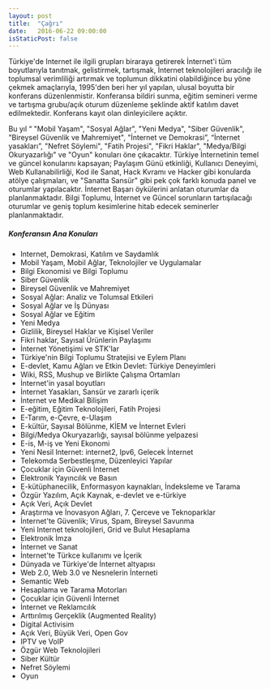 ```yaml
---
layout: post
title:  "Çağrı"
date:   2016-06-22 09:00:00
isStaticPost: false
---
```

Türkiye'de Internet ile ilgili grupları biraraya getirerek İnternet'i tüm boyutlarıyla tanıtmak, gelistirmek, tartışmak, İnternet teknolojileri aracılığı ile toplumsal verimliliği artırmak ve toplumun dikkatini olabildiğince bu yöne çekmek amaçlarıyla, 1995'den beri her yıl yapılan, ulusal boyutta bir konferans düzenlenmistir. Konferansa bildiri sunma, eğitim semineri verme ve tartışma grubu/açık oturum düzenleme şeklinde aktif katılım davet edilmektedir. Konferans kayıt olan dinleyicilere açıktır.

Bu yıl “ "Mobil Yaşam", "Sosyal Ağlar", "Yeni Medya", "Siber Güvenlik", "Bireysel Güvenlik ve Mahremiyet", "İnternet ve Demokrasi”, “İnternet yasakları”, "Nefret Söylemi", "Fatih Projesi", "Fikri Haklar", "Medya/Bilgi Okuryazarlığı" ve "Oyun" konuları öne çıkacaktır. Türkiye İnternetinin temel ve güncel konularını kapsayan; Paylaşım Günü etkinliği, Kullanıcı Deneyimi, Web Kullanabilirliği, Kod ile Sanat, Hack Kvramı ve Hacker gibi konularda atölye çalışmaları, ve "Sanatta Sansür" gibi pek çok farklı konuda panel ve oturumlar yapılacaktır. İnternet Başarı öykülerini anlatan oturumlar da planlanmaktadır. Bilgi Toplumu, İnternet ve Güncel sorunların tartışılacağı oturumlar ve geniş toplum kesimlerine hitab edecek seminerler planlanmaktadır.

##### Konferansın Ana Konuları
* Internet, Demokrasi, Katılım ve Saydamlık
* Mobil Yaşam, Mobil Ağlar, Teknolojiler ve Uygulamalar
* Bilgi Ekonomisi ve Bilgi Toplumu
* Siber Güvenlik
* Bireysel Güvenlik ve Mahremiyet
* Sosyal Ağlar: Analiz ve Tolumsal Etkileri
* Sosyal Ağlar ve İş Dünyası
* Sosyal Ağlar ve Eğitim
* Yeni Medya
* Gizlilik, Bireysel Haklar ve Kişisel Veriler
* Fikri haklar, Sayısal Ürünlerin Paylaşımı
* İnternet Yönetişimi ve STK'lar
* Türkiye'nin Bilgi Toplumu Stratejisi ve Eylem Planı
* E-devlet, Kamu Ağları ve Etkin Devlet: Türkiye Deneyimleri
* Wiki, RSS, Mushup ve Birlikte Çalışma Ortamları
* İnternet'in yasal boyutları
* İnternet Yasakları, Sansür ve zararlı içerik
* İnternet ve Medikal Bilişim
* E-eğitim, Eğitim Teknolojileri, Fatih Projesi
* E-Tarım, e-Çevre, e-Ulaşım
* E-kültür, Sayısal Bölünme, KİEM ve İnternet Evleri
* Bilgi/Medya Okuryazarlığı, sayısal bölünme yelpazesi
* E-is, M-iş ve Yeni Ekonomi
* Yeni Nesil Internet: internet2, Ipv6, Gelecek İnternet
* Telekomda Serbestleşme, Düzenleyici Yapılar
* Çocuklar için Güvenli İnternet
* Elektronik Yayıncılık ve Basın
* E-kütüphanecilik, Enformasyon kaynakları, İndeksleme ve Tarama
* Özgür Yazılım, Açık Kaynak, e-devlet ve e-türkiye
* Açık Veri, Açık Devlet
* Araştırma ve İnovasyon Ağları, 7. Çerceve ve Teknoparklar
* İnternet'te Güvenlik; Virus, Spam, Bireysel Savunma
* Yeni Internet teknolojileri, Grid ve Bulut Hesaplama
* Elektronik İmza
* İnternet ve Sanat
* İnternet'te Türkce kullanımı ve İçerik
* Dünyada ve Türkiye'de İnternet altyapısı
* Web 2.0, Web 3.0 ve Nesnelerin İnterneti
* Semantic Web
* Hesaplama ve Tarama Motorları
* Çocuklar için Güvenli İnternet
* İnternet ve Reklamcılık
* Arttırılmış Gerçeklik (Augmented Reality)
* Digital Activisim
* Açık Veri, Büyük Veri, Open Gov
* IPTV ve VoIP
* Özgür Web Teknolojileri
* Siber Kültür
* Nefret Söylemi
* Oyun


